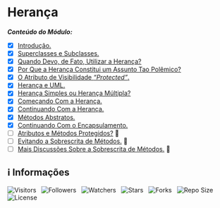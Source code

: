 <!-- Título -->
# Herança

***Conteúdo do Módulo:***

* [x] [Introdução.](https://github.com/Devsgeeknerd/cla-int-her-log-ori-obj-com-bas)
* [x] [Superclasses e Subclasses.](https://github.com/Devsgeeknerd/cla-sup-sub-her-log-ori-obj-com-bas)
* [x] [Quando Devo, de Fato, Utilizar a Herança?](https://github.com/Devsgeeknerd/cla-qua-dev-fat-uti-her-her-log-ori-obj-com-bas)
* [x] [Por Que a Herança Constitui um Assunto Tao Polêmico?](https://github.com/Devsgeeknerd/cla-por-que-her-con-ass-tao-pol-her-log-ori-obj-com-bas)
* [x] [O Atributo de Visibilidade *“Protected”*.](https://github.com/Devsgeeknerd/cla-atr-vis-pro-her-log-ori-obj-com-bas)
* [x] [Herança e UML.](https://github.com/Devsgeeknerd/cla-her-uml-her-log-ori-obj-com-bas)
* [x] [Herança Simples ou Herança Múltipla?](https://github.com/Devsgeeknerd/cla-her-sim-her-mul-her-log-ori-obj-com-bas)
* [x] [Começando Com a Herança.](https://github.com/Devsgeeknerd/cla-com-com-her-her-log-ori-obj-com-bas)
* [x] [Continuando Com a Herança.](https://github.com/Devsgeeknerd/cla-con-com-her-her-log-ori-obj-com-bas)
* [x] [Métodos Abstratos.](https://github.com/Devsgeeknerd/cla-met-abs-her-log-ori-obj-com-bas)
* [x] [Continuando Com o Encapsulamento.](https://github.com/Devsgeeknerd/cla-con-com-enc-her-log-ori-obj-com-bas)
* [ ] [Atributos e Métodos Protegidos?](https://github.com/Devsgeeknerd/cla-atr-met-pro-her-log-ori-obj-com-bas) &#128679;
* [ ] [Evitando a Sobrescrita de Métodos.](https://github.com/Devsgeeknerd/cla-evi-sob-met-her-log-ori-obj-com-bas) &#128679;
* [ ] [Mais Discussões Sobre a Sobrescrita de Métodos.](https://github.com/Devsgeeknerd/cla-mai-dis-sob-sob-met-her-log-ori-obj-com-bas) &#128679;

<!-- Informações -->
## &#8505; Informações

![Visitors](https://api.visitorbadge.io/api/visitors?path=Devsgeeknerd%2Fmod-her-log-ori-obj-com-bas&label=Visitantes&labelColor=%23700070&labelStyle=none&countColor=%23000fff&style=plastic&color=%23ffffff "Total de Visitantes")
&nbsp;
![Followers](https://img.shields.io/github/followers/Devsgeeknerd?style=p&label=Seguidores&labelColor=800080&color=000fff "Total de Seguidores")
&nbsp;
![Watchers](https://img.shields.io/github/watchers/Devsgeeknerd/mod-her-log-ori-obj-com-bas?style=p&label=Observadores&labelColor=800080&color=000fff "Total de Observadores")
&nbsp;
![Stars](https://img.shields.io/github/stars/Devsgeeknerd/mod-her-log-ori-obj-com-bas?style=p&label=Estrelas&labelColor=800080&color=000fff "Total de Estrelas")
&nbsp;
![Forks](https://img.shields.io/github/forks/Devsgeeknerd/mod-her-log-ori-obj-com-bas?style=p&label=Bifurcações&labelColor=800080&color=000fff "Total de Bifurcações")
&nbsp;
![Repo Size](https://img.shields.io/github/repo-size/Devsgeeknerd/mod-her-log-ori-obj-com-bas?style=p&label=Tamanho&labelColor=800080&color=000fff "Tamanho do Repositório")
&nbsp;
![License](https://img.shields.io/github/license/Devsgeeknerd/mod-her-log-ori-obj-com-bas?style=p&label=Licença&labelColor=800080&color=000fff "Licença do Repositório")
